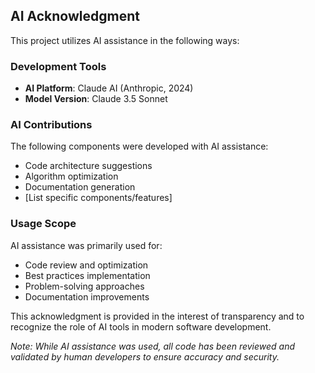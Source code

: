 ## AI Acknowledgment

This project utilizes AI assistance in the following ways:

### Development Tools
- **AI Platform**: Claude AI (Anthropic, 2024)
- **Model Version**: Claude 3.5 Sonnet

### AI Contributions
The following components were developed with AI assistance:
- Code architecture suggestions
- Algorithm optimization
- Documentation generation
- [List specific components/features]

### Usage Scope
AI assistance was primarily used for:
- Code review and optimization
- Best practices implementation
- Problem-solving approaches
- Documentation improvements

This acknowledgment is provided in the interest of transparency and to recognize the role of AI tools in modern software development.

*Note: While AI assistance was used, all code has been reviewed and validated by human developers to ensure accuracy and security.*

